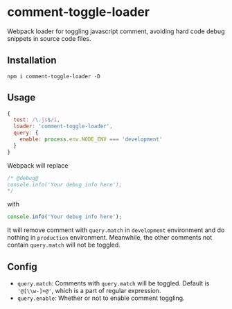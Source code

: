 # comment-toggle-loader
Webpack loader for toggling javascript comment, avoiding hard code debug snippets in source code files.

## Installation
`npm i comment-toggle-loader -D`

## Usage
```javascript
{
  test: /\.js$/i,
  loader: 'comment-toggle-loader',
  query: {
    enable: process.env.NODE_ENV === 'development'
  }
}
```
Webpack will replace
```javascript
/* @debug@
console.info('Your debug info here');
*/
```
with
```javascript
console.info('Your debug info here');
```
It will remove comment with `query.match` in `development` environment and do nothing in `production` environment.
Meanwhile, the other comments not contain `query.match` will not be toggled.

## Config
+ `query.match`: Comments with `query.match` will be toggled. Default is `'@[\\w-]+@'`, which is a part of regular expression.
+ `query.enable`: Whether or not to enable comment toggling.
